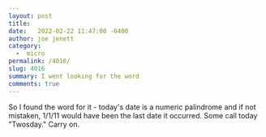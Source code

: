 ```yaml
---
layout: post
title:  
date:   2022-02-22 11:47:00 -0400
author: joe jenett
category:
  -  micro
permalink: /4016/
slug: 4016
summary: I went looking for the word
comments: true
---
```

So I found the word for it - today's date is a numeric palindrome and if not mistaken, 1/1/11 would have been the last date it occurred. Some call today "Twosday." Carry on.


<a href="https://brid.gy/publish/twitter"></a>
<data class="p-bridgy-omit-link" value="false"></data>